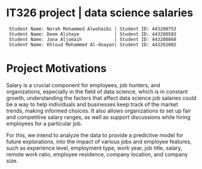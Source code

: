 # IT326 project | data science salaries 
```
 Student Name: Norah Mohammed Alwohaibi | Student ID: 443200753
 Student Name: Deem Alshaye             | Student ID: 443200583
 Student Name: Jana Aljomaih            | Student ID: 443200860
 Student Name: Khloud Mohammed Al-doayan| Student ID: 443201002
```
# Project Motivations
Salary is a crucial component for employees, job hunters, and organizations, especially in the field of data science, which is in constant growth, understanding the factors that affect data science job salaries could be a way to help individuals and businesses keep track of the market trends, making informed choices. It also allows organizations to set up fair and competitive salary ranges, as well as support discussions while hiring employees for a particular job.

For this, we intend to analyze the data to provide a predictive model for future explorations, into the impact of various jobs and employee features, such as experience level, employment type, work year, job title, salary, remote work ratio, employee residence, company location, and company size.
